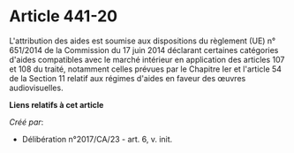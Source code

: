 # Article 441-20

L'attribution des aides est soumise aux dispositions du règlement (UE) n° 651/2014 de la Commission du 17 juin 2014 déclarant
certaines catégories d'aides compatibles avec le marché intérieur en application des articles 107 et 108 du traité, notamment
celles prévues par le Chapitre Ier et l'article 54 de la Section 11 relatif aux régimes d'aides en faveur des œuvres
audiovisuelles.

**Liens relatifs à cet article**

_Créé par_:

  - Délibération n°2017/CA/23 - art. 6, v. init.
